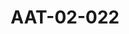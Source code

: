 ---
pid: AAT-02-022
title: AAT-02-022
language: ar
collection: عبد الرحمن علي طه
original_label: 
rights: فدوى علي طه
location_of_original: فدوى علي طه
photographer_or_studio: 
scanned_from: jpeg
_date: '1962'
location: 'مصر، القاهرة '
description: 'عبد الرحمن علي طه في رحلة علاجية مع ابنه ياسر '
additional_notes: من اليمين :د.على المفتي ، عبدالرحمن علي طه ، د. انور المفتي، وامامهم
  ياسر عبد الرحمن علي طه
permission_display: 'yes'
on_server: 'yes'
on_website: 'yes'
permalink: "/archive/ar/aat-02-022.html"
layout: photo-page
---